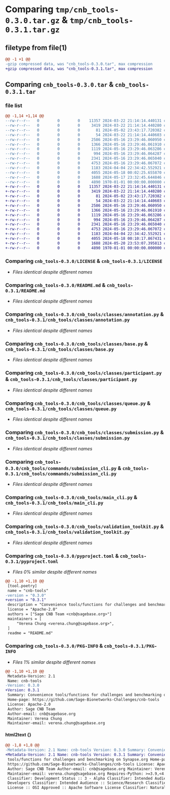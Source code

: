# Comparing `tmp/cnb_tools-0.3.0.tar.gz` & `tmp/cnb_tools-0.3.1.tar.gz`

## filetype from file(1)

```diff
@@ -1 +1 @@
-gzip compressed data, was "cnb_tools-0.3.0.tar", max compression
+gzip compressed data, was "cnb_tools-0.3.1.tar", max compression
```

## Comparing `cnb_tools-0.3.0.tar` & `cnb_tools-0.3.1.tar`

### file list

```diff
@@ -1,14 +1,14 @@
--rw-r--r--   0        0        0    11357 2024-03-22 21:14:14.440131 cnb_tools-0.3.0/LICENSE
--rw-r--r--   0        0        0     3419 2024-03-22 21:14:14.440280 cnb_tools-0.3.0/README.md
--rw-r--r--   0        0        0       81 2024-05-02 23:43:17.720382 cnb_tools-0.3.0/cnb_tools/__init__.py
--rw-r--r--   0        0        0       54 2024-03-22 21:14:14.440603 cnb_tools-0.3.0/cnb_tools/__main__.py
--rw-r--r--   0        0        0     2586 2024-05-16 23:29:46.060950 cnb_tools-0.3.0/cnb_tools/classes/annotation.py
--rw-r--r--   0        0        0     1366 2024-05-16 23:29:46.061910 cnb_tools-0.3.0/cnb_tools/classes/base.py
--rw-r--r--   0        0        0     1119 2024-05-16 23:29:46.063286 cnb_tools-0.3.0/cnb_tools/classes/participant.py
--rw-r--r--   0        0        0      994 2024-05-16 23:29:46.064287 cnb_tools-0.3.0/cnb_tools/classes/queue.py
--rw-r--r--   0        0        0     2341 2024-05-16 23:29:46.065040 cnb_tools-0.3.0/cnb_tools/classes/submission.py
--rw-r--r--   0        0        0     4753 2024-05-16 23:29:46.067072 cnb_tools-0.3.0/cnb_tools/commands/submission_cli.py
--rw-r--r--   0        0        0     1183 2024-04-04 22:34:42.552921 cnb_tools-0.3.0/cnb_tools/main_cli.py
--rw-r--r--   0        0        0     4055 2024-05-18 00:02:25.655870 cnb_tools-0.3.0/cnb_tools/validation_toolkit.py
--rw-r--r--   0        0        0     1688 2024-05-17 23:32:45.644846 cnb_tools-0.3.0/pyproject.toml
--rw-r--r--   0        0        0     4890 1970-01-01 00:00:00.000000 cnb_tools-0.3.0/PKG-INFO
+-rw-r--r--   0        0        0    11357 2024-03-22 21:14:14.440131 cnb_tools-0.3.1/LICENSE
+-rw-r--r--   0        0        0     3419 2024-03-22 21:14:14.440280 cnb_tools-0.3.1/README.md
+-rw-r--r--   0        0        0       81 2024-05-02 23:43:17.720382 cnb_tools-0.3.1/cnb_tools/__init__.py
+-rw-r--r--   0        0        0       54 2024-03-22 21:14:14.440603 cnb_tools-0.3.1/cnb_tools/__main__.py
+-rw-r--r--   0        0        0     2586 2024-05-16 23:29:46.060950 cnb_tools-0.3.1/cnb_tools/classes/annotation.py
+-rw-r--r--   0        0        0     1366 2024-05-16 23:29:46.061910 cnb_tools-0.3.1/cnb_tools/classes/base.py
+-rw-r--r--   0        0        0     1119 2024-05-16 23:29:46.063286 cnb_tools-0.3.1/cnb_tools/classes/participant.py
+-rw-r--r--   0        0        0      994 2024-05-16 23:29:46.064287 cnb_tools-0.3.1/cnb_tools/classes/queue.py
+-rw-r--r--   0        0        0     2341 2024-05-16 23:29:46.065040 cnb_tools-0.3.1/cnb_tools/classes/submission.py
+-rw-r--r--   0        0        0     4753 2024-05-16 23:29:46.067072 cnb_tools-0.3.1/cnb_tools/commands/submission_cli.py
+-rw-r--r--   0        0        0     1183 2024-04-04 22:34:42.552921 cnb_tools-0.3.1/cnb_tools/main_cli.py
+-rw-r--r--   0        0        0     4055 2024-05-18 00:10:17.867431 cnb_tools-0.3.1/cnb_tools/validation_toolkit.py
+-rw-r--r--   0        0        0     1688 2024-05-20 23:53:07.395813 cnb_tools-0.3.1/pyproject.toml
+-rw-r--r--   0        0        0     4890 1970-01-01 00:00:00.000000 cnb_tools-0.3.1/PKG-INFO
```

### Comparing `cnb_tools-0.3.0/LICENSE` & `cnb_tools-0.3.1/LICENSE`

 * *Files identical despite different names*

### Comparing `cnb_tools-0.3.0/README.md` & `cnb_tools-0.3.1/README.md`

 * *Files identical despite different names*

### Comparing `cnb_tools-0.3.0/cnb_tools/classes/annotation.py` & `cnb_tools-0.3.1/cnb_tools/classes/annotation.py`

 * *Files identical despite different names*

### Comparing `cnb_tools-0.3.0/cnb_tools/classes/base.py` & `cnb_tools-0.3.1/cnb_tools/classes/base.py`

 * *Files identical despite different names*

### Comparing `cnb_tools-0.3.0/cnb_tools/classes/participant.py` & `cnb_tools-0.3.1/cnb_tools/classes/participant.py`

 * *Files identical despite different names*

### Comparing `cnb_tools-0.3.0/cnb_tools/classes/queue.py` & `cnb_tools-0.3.1/cnb_tools/classes/queue.py`

 * *Files identical despite different names*

### Comparing `cnb_tools-0.3.0/cnb_tools/classes/submission.py` & `cnb_tools-0.3.1/cnb_tools/classes/submission.py`

 * *Files identical despite different names*

### Comparing `cnb_tools-0.3.0/cnb_tools/commands/submission_cli.py` & `cnb_tools-0.3.1/cnb_tools/commands/submission_cli.py`

 * *Files identical despite different names*

### Comparing `cnb_tools-0.3.0/cnb_tools/main_cli.py` & `cnb_tools-0.3.1/cnb_tools/main_cli.py`

 * *Files identical despite different names*

### Comparing `cnb_tools-0.3.0/cnb_tools/validation_toolkit.py` & `cnb_tools-0.3.1/cnb_tools/validation_toolkit.py`

 * *Files identical despite different names*

### Comparing `cnb_tools-0.3.0/pyproject.toml` & `cnb_tools-0.3.1/pyproject.toml`

 * *Files 0% similar despite different names*

```diff
@@ -1,10 +1,10 @@
 [tool.poetry]
 name = "cnb-tools"
-version = "0.3.0"
+version = "0.3.1"
 description = "Convenience tools/functions for challenges and benchmarking on Synapse.org"
 license = "Apache-2.0"
 authors = ["Sage CNB Team <cnb@sagebase.org>"]
 maintainers = [
     "Verena Chung <verena.chung@sagebase.org>",
 ]
 readme = "README.md"
```

### Comparing `cnb_tools-0.3.0/PKG-INFO` & `cnb_tools-0.3.1/PKG-INFO`

 * *Files 1% similar despite different names*

```diff
@@ -1,10 +1,10 @@
 Metadata-Version: 2.1
 Name: cnb-tools
-Version: 0.3.0
+Version: 0.3.1
 Summary: Convenience tools/functions for challenges and benchmarking on Synapse.org
 Home-page: https://github.com/Sage-Bionetworks-Challenges/cnb-tools
 License: Apache-2.0
 Author: Sage CNB Team
 Author-email: cnb@sagebase.org
 Maintainer: Verena Chung
 Maintainer-email: verena.chung@sagebase.org
```

#### html2text {}

```diff
@@ -1,8 +1,8 @@
-Metadata-Version: 2.1 Name: cnb-tools Version: 0.3.0 Summary: Convenience
+Metadata-Version: 2.1 Name: cnb-tools Version: 0.3.1 Summary: Convenience
 tools/functions for challenges and benchmarking on Synapse.org Home-page:
 https://github.com/Sage-Bionetworks-Challenges/cnb-tools License: Apache-2.0
 Author: Sage CNB Team Author-email: cnb@sagebase.org Maintainer: Verena Chung
 Maintainer-email: verena.chung@sagebase.org Requires-Python: >=3.9,<4.0
 Classifier: Development Status :: 3 - Alpha Classifier: Intended Audience ::
 Developers Classifier: Intended Audience :: Science/Research Classifier:
 License :: OSI Approved :: Apache Software License Classifier: Natural Language
```

